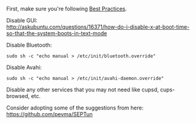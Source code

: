 First, make sure you're following [Best Practices](Best-Practices).

Disable GUI:  
http://askubuntu.com/questions/16371/how-do-i-disable-x-at-boot-time-so-that-the-system-boots-in-text-mode

Disable Bluetooth:
```
sudo sh -c "echo manual > /etc/init/bluetooth.override"
```

Disable Avahi:
```
sudo sh -c "echo manual > /etc/init/avahi-daemon.override"
```

Disable any other services that you may not need like cupsd, cups-browsed, etc.

Consider adopting some of the suggestions from here:  
https://github.com/pevma/SEPTun